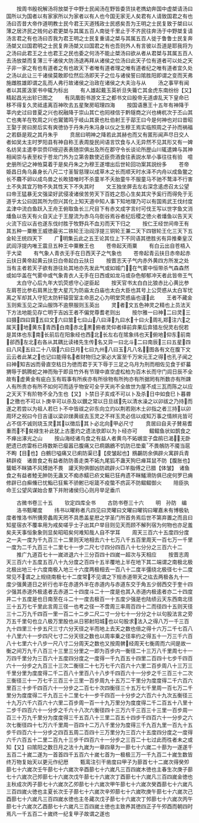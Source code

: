 <!-- { "loadSidebar": true } -->
　　按周书殷祝解汤将放桀于中野士民闻汤在野皆委货扶老擕幼奔国中虚桀请汤曰国所以为国者以有家家所以为家者以有人也今国无家无人矣君有人请致国君之有也汤曰否昔大帝作道明教士民今君王灭道残政士民惑矣吾为王明之士民复致于桀曰以薄之居济民之贱何必君更桀与其属五百人南徙千里止于不齐民往奔汤于中野桀复请汤言君之有也汤曰否我为君王明之士民复重请之桀与其属五百人徙于鲁鲁士民复奔汤桀又曰国君明之士民复奔汤桀又曰国君之有也吾则外人有言彼以吾道是耶我将为之汤曰此君王之土也君王之民也委之何汤不能止桀汤曰欲从者从君桀与其属五百人去汤放桀而复薄三千诸侯大防汤退再拜从诸侯之位汤曰此天子位有道者可以处之天子非一家之有也有道者之有也故天下者唯有道者理之唯有道者纪之唯有道者宜久处之汤以此让三千诸侯莫敢即位然后汤即天子之位与诸侯誓曰隂胜阳即谓之变而天弗施雌胜雄即谓之乱而人弗行故诸侯之治政在诸侯之大夫治与从
　　汤之事罕有闻者以其匿汲冡书中辄为标出
　　有人雄起戴玉英祈旦失籥亡其金虎东南纷纷【又】精起昌光出轸已图之
　　有凤凰衘书游文王之都书文曰殷帝无道虐乱天下皇命已移不得复久灵祗逺离百神吹去五星聚房昭理四海
　　按国语惠王十五年有神降于莘内史过曰昔夏之兴也祝融降于崇山其亡也囘禄信于黔隧商之兴也梼杌次于丕山其亡也夷羊在牧周之兴也鸑鷟鸣于岐山其衰也杜伯射王于鄗王曰今是何神也对曰昔昭王娶于房曰房后实有爽徳协于丹朱丹朱冯身以仪之生穆王焉实临照周之子孙而祸福之若繇是观之其丹朱乎
　　贲居曰明神之降若此其赫也而又有匿形闻声尽日交人者如吴太主时罗阳县有神自称王表周旋民间语言饮食与人无异然不见其形又有一婢名纺吴主遣李崇赍印绶迎表表随崇俱出及所在郡守令长谈论所歴山川辄遣婢与其神相闻崇与表至权于苍龙门外为立第舎数使近臣赍酒食往表説水旱小事往往有验　噫史册所记之神恠莫着于是矣丹朱之为穆王遂増出后世轮回功案其説纷多
　　苍帝姫昌日角乌鼻身长八尺二寸圣智慈理以成草木之长而顺天时水泽不内舟以成鱼鳖之长不麛不卵以成鸟兽之长畋猎唯时不杀童羊不夭胎童牛不服童马不驰不鹜泽不行害土不失其宜万物不失其性天下不失其时
　　文王独坐屏去左右深念逺虑召太公望曰帝王猛暴无文强梁好武侵凌诸侯苦劳天下百姓之怨心生矣其灾予奚行而得免于无道乎太公曰因其所为但兴其化上知天道中知人事下知地理乃可以有国焉武王伐纣度孟津中流白鱼跃入王舟王俯取鱼长三尺目下有赤文成字言纣可伐王写以世字鱼文消燔鱼以告天有火自天止于王屋流为赤乌乌衘谷焉谷者纪后稷之徳火者燔鱼以告天天火流下应以吉也遂东伐纣胜于牧野兵不血刃而天下归之
　　按仁王经世间帝王有其五种一粟散王威徳最劣二铁轮王治阎浮提三铜轮王兼二天下四银轮王化三天下五金轮王统四天下
　　广明集云此之五王论其位上下不同语其徳胜劣有异推秦皇汉武阎浮提内唯王震旦五种王中粟散王也
　　苍帝起天雨粟
　　有白云出自苍梧入于大梁
　　有气象人青衣无手在日西天子之气象也
　　苍帝起青云扶日赤帝起赤云扶日黄帝起黄云扶日白帝起白云扶日
　　按晋志天子气内赤外黄四方所发之处当有主者若天子欲有游往处其地亦先发此气或如城门在气雾中恒带杀气森森然或如华盖在气雾中或气象青衣人无手在日西或如龙马或杂色郁郁冲天者此皆帝王气
　　太白守心后九年大饥荧惑守心逆臣起
　　按天官书太白白比狼赤比心黄比参左肩苍比参右肩黑比奎大星亢为防庙太白庙也太白大臣也其号上公荧惑从太白军忧离之军却其入守犯太防轩辕营室主命恶之心为明堂荧惑庙也谨此
　　王者不藏金玉则紫玉见之深山服饰不逾祭服则玉英出
　　灵者文五色神灵之精也上员法天下方法地能见存亡明于吉凶王者不偏党尊耆老则出
　　按尔雅一曰神二曰灵三曰摄四曰寳五曰文六曰筮七曰山八曰泽九曰水十曰火周礼郑注六之属天地黄东青西白南赤北黒俯者灵仰者绎前弇果后弇猎左倪灵右倪若是其体也东南长前后在阳象经也西北长左右在隂象纬也天俯地仰东前南郤西左北右各从其耦比读禇先生传名又异一曰北斗二曰南辰三曰五星四曰八风五曰二十八宿六曰日月七曰九州八曰玉凡八名图各有文在腹下文云云者此某之也记曰能得名者财物归之家必大富至千万宋元王之得也孔子闻之曰神知吉凶而骨直空枯日为徳而君于天下辱于三足之乌月为刑而相佐见食于虾蟇猬辱于鹊腾蛇之神而殆于即且竹外有节理中直空虚松柏为百木长而守门闾日辰不全故有虚黄金有疵白玉有瑕事有所疾亦有所徐物有所拘亦有所据罔有所数亦有所踈人有所贵亦有所不如何可而适乎物安可全乎天尚不全故世为屋不成三瓦而陈之以应之天天下有阶物不全乃生也【又】卜禁日子亥成不可以卜及杀日中如食巳卜暮昬之徼也不可以卜庚辛可以杀及以鑚之常以日旦祓先以清水澡之以卯祓之乃持而遂之若尝以为祖人若巳卜不中皆祓之卯东向立灼以荆若刚木土卯指之者三持以卯周环之祝曰今日吉谨以梁卯焍黄祓去玉灵之不祥玉灵必信以成知万事之情辨兆皆可占不信不诚则烧玉灵其以徴后其卜必北向甲必尺寸
　　贲居曰自夫子賛易耆重而不矣禄生补此犹上古墨灼之遗法欤即以为卜经亦可
　　鳛鳛鱼状如鹊食之不瘅出涿光之山
　　按山海经诸鸟食之有益人者黄鸟不妬鴢宜子盘鹃已渴无卧肥遗已疠雷栎已痔数斯已瘿嚣已腹痛又已痌鶌鶋不饥防已垫槖不畏鵸防不魇当扈不眴【目也】白鵺巳嗌痛又已痢防渠已【皮皱起也】鴖鸓防余俱辟火寓辟兵青耕辟疫　诸兽食之有益者防防善走类不妬九尾狐不蛊天狗巳瘅耳鼠不防【腹胀也】蠪蚳不眯獜不风猼訑不畏　讙天狗俱御凶防疏辟火□羊脂傅之已腊【体皱】　诸鱼食之有益者鯥无肿防无蛊又不痴赤鱬已疥文鳐已狂冉遗不眯鱃滑防俱已疣何罗已痈修辟已白癣儵已忧鮨已狂鮆不骄鲋已呕箴不疫蟞不疠茈不防鳛鳛御火
　　陪臣执命王公望风谋始合羣下并附诸侯归心则月举足垂爪










　　古微书卷三十五
　　钦定四库全书
　　古防书卷三十六
　　明　孙防　编
　　洛书甄曜度
　　纬书以曜称者凡四见曰灵曜曰文曜曰曜钩曰曜嘉未有博极轨度者惟洛书所搆旁蠡周天罔不具悉盖星厯之学圣门所首务焉后世不第弃置之而且曰知星宿衣不覆率用为戒矣嗟乎士子出其户举目则见天而顾不解列宿为何物也亦足羞矣夫天事恒象象则显矣昭昭矣何难知哉人自不学耳
　　周天三百六十五度四分度之一夫一度为千九百三十二里则天地相去六十七万八千五百里周天一百七万一千里一度为二千九百三十二里七十一步二尺七寸四分四百八十七分分之三百六十二
　　推广九道百七十一嵗进退六十三分百四十四嵗一超次与天相应
　　按晋志周天三百六十五度五百八十九分度之百四十五半覆地上半在地下其二端谓之南极北极北极出地三十六度南极入地三十六度两极相去一百八十二度半彊绕北极径七十二度常见不谓之上规绕南极七十二度常不见谓之下规赤道带天之纮去两极各九十一度少强黄道日之祈行也半在赤道外半在赤道内与赤道东交于角五少弱西交于奎十四少强其赤道外极逺者去赤道二十四度斗二十一度是也其入赤道内极逺者亦二十四度井二十五度是也日南至在斗二十一度去极百一十五度少强是也陆绩云天东西南北径三十五万七千里此言周三径一也考之径一不啻周三率周百四十二而径四十五则天径三十二万九千四百一里一百二十二步二尺二寸一分七十一分分之十以句股法言之旁万五千里句也立八极万里股也从日邪射阳城也以句股求法入之得八万一千三百九十四里三十步五尺三寸六分天径之半而地上去天之数也倍之得十六万二千七百八十八里六十一步四尺七寸二分天径之数也以周率乗之径率约之得五十一万三千六百八十七里六十八步一尺八寸二分周天之数也又按周髀经周天七衡周而六间是故一衡之间万九千八百三十三里三分里之一即为百步内一衡径二十三万八千里周七十一万四千里分为三百六十五度四分度之一度得一千九百五十四里二百四十七步千四百六十一分步之九百三十三次二衡径二十七万七千六百六十六里二百步周八十三万三千里分里为度度得二千二百八十里百八十八步千四百六十一分步之千三百三十二次三衡径三十一万七千三百三十三里一百步周九十五万二干里分为度度得二千六百六里百三十步千四百六十一分步之二百七十次四衡径三十五万七千里周一百七万二千里分为度度得二千九百三十二里七十一步千四百一十分步之六百六十九次五衡径三十九万六千六百六十六里二百步周一百一十九万里分为度度得二千二百五十八里十二步千四百六十一分步之千六十八次六衡径四十三万六千三百三十三里一百步周一百三十万九千里分为度度得三千五百八十三里二百五十四步千四百六十一分步之六次七衡径四十七万六千里周一百四十二万八千里分为度得三千九百九里一百九十五步千四百六十一分步之四百五周二百四十三万里分为三百六十五度四分度之一度得六千六百五十二里二百九十三步千四百六十一分步之三百二十七过此而徃者未之或知【又】曰隂阳之数日月之法十九嵗为一章四章为一蔀七十六嵗二十蔀为一遂遂千五百二十嵗二遂为一首首四千五百六十嵗七首为一极极三万一千九百二十嵗生数皆终万物复始天以更元作纪厯
　　甄鸾注引干凿度曰甲子为蔀首七十二嵗次得癸夘蔀七十六嵗次壬午蔀七十六嵗次辛酉蔀七十六嵗凡三百四嵗木徳也主春生次庚子蔀七十六嵗次己夘蔀七十六嵗次戊午蔀七十六嵗次丁酉蔀七十六嵗凡三百四嵗金徳也主秋成次丙子蔀七十六嵗次乙夘蔀七十六嵗次甲午蔀七十六嵗次癸酉蔀七十六嵗凡三百四嵗火徳也主夏长次壬子蔀七十六嵗次辛夘蔀七十六嵗吹庚午蔀七十六嵗次己酉蔀七十六嵗凡三百四嵗水徳也主冬藏次戊子蔀七十六嵗次丁邜蔀七十六嵗次丙午蔀七十六嵗次乙酉蔀七十六嵗凡三百四嵗土徳也主致养其徳四正子午夘酉而朝四时焉凡一千五百二十嵗终一纪复甲子故谓之遂也
